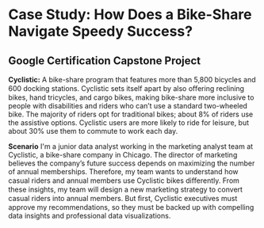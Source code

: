 # Case Study: How Does a Bike-Share Navigate Speedy Success?

## Google Certification Capstone Project

**Cyclistic:** A bike-share program that features more than 5,800 bicycles and 600 docking stations. Cyclistic sets itself
apart by also oﬀering reclining bikes, hand tricycles, and cargo bikes, making bike-share more inclusive to people with
disabilities and riders who can’t use a standard two-wheeled bike. The majority of riders opt for traditional bikes; about
8% of riders use the assistive options. Cyclistic users are more likely to ride for leisure, but about 30% use them to
commute to work each day.

**Scenario**
I'm a junior data analyst working in the marketing analyst team at Cyclistic, a bike-share company in Chicago. The director
of marketing believes the company’s future success depends on maximizing the number of annual memberships. Therefore,
my team wants to understand how casual riders and annual members use Cyclistic bikes diﬀerently. From these insights,
my team will design a new marketing strategy to convert casual riders into annual members. But ﬁrst, Cyclistic executives
must approve my recommendations, so they must be backed up with compelling data insights and professional data
visualizations.


